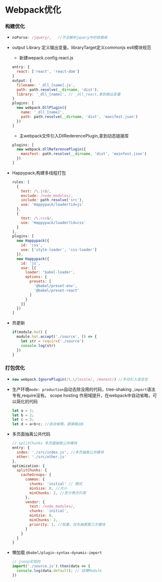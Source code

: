 



# Webpack优化

###  构建优化

- ```js
  noParse: /jquery/,   //不去解析jquery中的依赖库
  ```

- output Library 定义输出变量。libraryTarget定义commonjs es6模块规范

  - 新建wepack.config.react.js

  ```js
  entry: {
    react: ['react', 'react-dom']
  }
  output: {
    filename: '_dll_[name].js',
    path: path.resolve(__dirname, 'dist'),
    library: '_dll_[name]', // _dll_react,拿到输出变量
  }
  plugins: [
    new webpack.DllPlugin({
      name: '_dll_[name]',
      path: path.resolve(__dirname, 'dist', 'manifest.json')
    })
  ]
  ```

  - 主webpack文件引入DllRederencePlugin,拿到动态链接库

  ```js
  plugins: [
    new webpack.dllReferencePlugin({
      manifest: path.resolve(__dirname, 'dist', 'mainfest.json')
    })
  ]
  ```

- Happypack,构建多线程打包

  ```js
  rules: [
    {
      test: /\.js$/,
      exclude: /node_modules/,
      include: path.resolve('src'),
      use: 'Happypack/loader?id=js'
    },
    {
      test: /\.css$/,
      use: 'Happypack/loader?id=css'
    }
  ],
  plugins: [
    new Happypack({
      id: 'css',
      use: ['style-loader', 'css-loader']
    }),
    new Happypack({
      id: 'js',
      use: [{
        loader: 'babel-loader',
        options: {
          presets: [
            '@babel/preset-env',
            '@babel/preset-react'
          ]
        }
      }]
    })
  ]
  ```


- 热更新

  ```js
  if(module.hot) {
    module.hot.accept('./source', () => {
      let str = require('./source')
      console.log(str)
    })
  }
  ```

  

### 打包优化

- ```js
  new webpack.IgnorePlugin(/\.\/locale/, /monent/) //手动引入语言包
  ```

- 生产环境`mode: production`自动去除没用的代码，tree-shaking ,`import`语法专有,require没有。
  scope hosting 作用域提升，在webpack中自动省略，可以简化的代码

  ```js
  let a = 1;
  let b = 2;
  let c = 3;
  let d = a+b+c; //自动省略，直接输出6
  ```

- 多页面抽离公共代码
  ```js
  // splitChunks 多页面抽取公共模块
  entry: {
    index: './src/index.js', //多页抽取公共模块
    other: './src/other.js'
  },
  optimization: {
    splitChunks: {
      cacheGroups: {
        common: {
          chunks: 'initial' // 模式
          minSize: 0, //大小
          minChunks: 2, //至少两次引用
        },
        vendor: {
          test: /node_modules/,
          chunks: 'initial',
          minSzie: 0,
          minChunks: 2,
          priority: 1, //权重，优先抽离第三方模块
        }
      }
    }
  }
  ```

- 懒加载
  `@babel/plugin-syntax-dynamic-import`

  ```js
  // jsonp实现的
  import('./source.js').then(data => {
    console.log(data.default); // 结果Module
  })
  ```

  